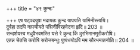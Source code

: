 +++
title = "४९ कुन्दः"

+++
एष षट्पदयुवा मदायतः कुन्द यापयति यामिनीस्त्वयि।  
दुर्वहा तदपि नापचीयते पद्मिनीविरहवेदना हृदि॥ 203 ॥  
सन्दर्शयस्व मधुवैभवमस्ति यत्ते रे कुन्द किं दुरभिमानमुरीकरोषि।  
एतन्न चेतसि करोषि सरोजबन्धुः पुष्पंधयोऽपि मम सौरभमातनोति॥ 204 ॥  